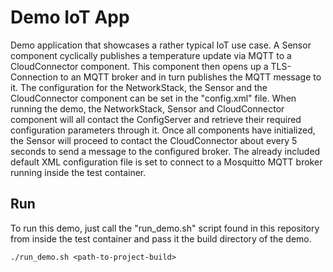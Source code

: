 # Demo IoT App

Demo application that showcases a rather typical IoT use case. A Sensor
component cyclically publishes a temperature update via MQTT to a
CloudConnector component. This component then opens up a TLS-Connection to an
MQTT broker and in turn publishes the MQTT message to it. The configuration for
the NetworkStack, the Sensor and the CloudConnector component can be
set in the "config.xml" file. When running the demo, the
NetworkStack, Sensor and CloudConnector component will all contact the ConfigServer
and retrieve their required configuration parameters through it. Once all
components have initialized, the Sensor will proceed to contact the
CloudConnector about every 5 seconds to send a message to the configured broker.
The already included default XML configuration file is set to connect
to a Mosquitto MQTT broker running inside the test container.

## Run

To run this demo, just call the "run_demo.sh" script found in this repository
from inside the test container and pass it the build directory of the demo.

    ./run_demo.sh <path-to-project-build>
